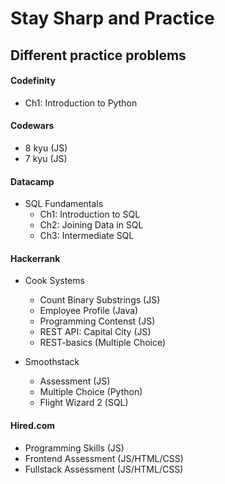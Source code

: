# Stay Sharp and Practice

## Different practice problems

#### Codefinity
  - Ch1: Introduction to Python

#### Codewars
  - 8 kyu (JS)
  - 7 kyu (JS)

#### Datacamp
  - SQL Fundamentals
    - Ch1: Introduction to SQL
    - Ch2: Joining Data in SQL
    - Ch3: Intermediate SQL

#### Hackerrank
  - Cook Systems
    - Count Binary Substrings (JS)
    - Employee Profile (Java)
    - Programming Contenst (JS)
    - REST API: Capital City (JS)
    - REST-basics (Multiple Choice)

  - Smoothstack
    - Assessment (JS)
    - Multiple Choice (Python)
    - Flight Wizard 2 (SQL)
  
#### Hired.com
  - Programming Skills (JS)
  - Frontend Assessment (JS/HTML/CSS)
  - Fullstack Assessment (JS/HTML/CSS)